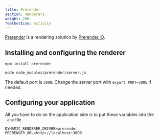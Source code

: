 ```yaml
---
title: Prerender
section: Renderers
weight: 200
featherIcon: activity
---
```


[Prerender](https://github.com/prerender/prerender) is a rendering solution by [Prerender.IO](https://prerender.io/).

## Installing and configuring the renderer

```bash
npm install prerender
```

```bash
node node_modules/prerender/server.js
```

The default port is `3000`. Change the server port with `export PORT=3005` if needed.

## Configuring your application

All you have to do on the application side is to put these variables into the `.env` file.

```
DYNAMIC_RENDERER_DRIVER=prerender
PRERENDER_URL=http://localhost:3000
```
